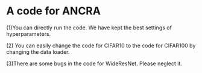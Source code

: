 # A code for ANCRA
(1)You can directly run the code. We have kept the best settings of hyperparameters. 

(2) You can easily change the code for CIFAR10 to the code for CIFAR100 by changing the data loader.

(3)There are some bugs in the code for WideResNet. Please neglect it.
